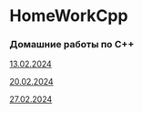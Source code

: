 # HomeWorkCpp
### Домашние работы по С++
[13.02.2024](13.03.2024)


[20.02.2024](20.03.2024)

[27.02.2024](27.03.2024)
